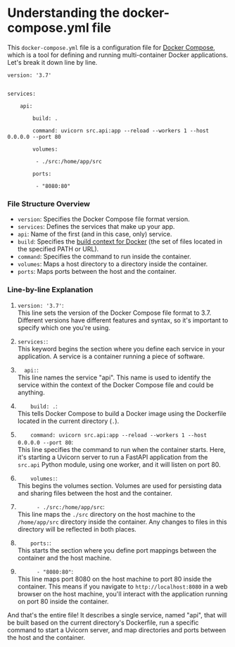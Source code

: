 # Understanding the docker-compose.yml file

This `docker-compose.yml` file is a configuration file for [Docker Compose](https://docs.docker.com/compose/), which is a tool for defining and running multi-container Docker applications. Let's break it down line by line.

```{docker}
version: '3.7'

  
services:

	api:

		build: .

		command: uvicorn src.api:app --reload --workers 1 --host 0.0.0.0 --port 80

		volumes:

		 - ./src:/home/app/src

		ports:

		 - "8080:80"
```

### File Structure Overview
- `version`: Specifies the Docker Compose file format version.
- `services`: Defines the services that make up your app.
- `api`: Name of the first (and in this case, only) service.
- `build`: Specifies the [build context for Docker](https://docs.docker.com/engine/reference/commandline/build/#:~:text=The%20docker%20build%20command%20builds,a%20file%20in%20the%20context.) (the set of files located in the specified PATH or URL).
- `command`: Specifies the command to run inside the container.
- `volumes`: Maps a host directory to a directory inside the container.
- `ports`: Maps ports between the host and the container.

### Line-by-line Explanation

1. `version: '3.7'`:  
This line sets the version of the Docker Compose file format to 3.7. Different versions have different features and syntax, so it's important to specify which one you're using.

2. `services:`:  
This keyword begins the section where you define each service in your application. A service is  a container running a piece of software.

3. `  api:`:  
This line names the service "api". This name is used to identify the service within the context of the Docker Compose file and could be anything.

4. `    build: .`:  
This tells Docker Compose to build a Docker image using the Dockerfile located in the current directory (`.`).

5. `    command: uvicorn src.api:app --reload --workers 1 --host 0.0.0.0 --port 80`:  
This line specifies the command to run when the container starts. Here, it's starting a Uvicorn server to run a FastAPI application from the `src.api` Python module, using one worker, and it will listen on port 80.

6. `    volumes:`:  
This begins the volumes section. Volumes are used for persisting data and sharing files between the host and the container.

7. `      - ./src:/home/app/src`:  
This line maps the `./src` directory on the host machine to the `/home/app/src` directory inside the container. Any changes to files in this directory will be reflected in both places.

8. `    ports:`:  
This starts the section where you define port mappings between the container and the host machine.

9. `      - "8080:80"`:  
This line maps port 8080 on the host machine to port 80 inside the container. This means if you navigate to `http://localhost:8080` in a web browser on the host machine, you'll interact with the application running on port 80 inside the container.

And that's the entire file! It describes a single service, named "api", that will be built based on the current directory's Dockerfile, run a specific command to start a Uvicorn server, and map directories and ports between the host and the container.
